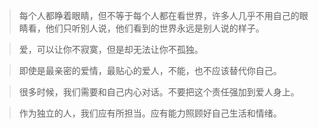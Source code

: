>每个人都睁着眼睛，但不等于每个人都在看世界，许多人几乎不用自己的眼睛看，他们只听别人说，他们看到的世界永远是别人说的样子。 

>爱，可以让你不寂寞，但是却无法让你不孤独。

>即使是最亲密的爱情，最贴心的爱人，不能，也不应该替代你自己。

>很多时候，我们需要和自己内心对话。不要把这个责任强加到爱人身上。

>作为独立的人，我们应有所担当。应有能力照顾好自己生活和情绪。
